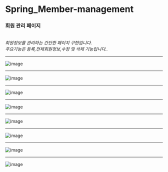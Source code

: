 # Spring_Member-management

<h3>회원 관리 페이지</h3>
<br>
<i>회원정보를 관리하는 간단한 페이지 구현입니다.</i>
<br>
<i>주요기능은 등록,전체회원정보,수정 및 삭제 기능입니다..</i>
<hr>

![image](https://user-images.githubusercontent.com/71121027/100846632-183eca00-34c2-11eb-9577-0c053f7dfcb6.png)

<hr>

![image](https://user-images.githubusercontent.com/71121027/100846750-3e646a00-34c2-11eb-8173-5d206b16aa4a.png)
<hr>

![image](https://user-images.githubusercontent.com/71121027/100847045-97340280-34c2-11eb-949d-7c8ff83e1bbe.png)
<hr>

![image](https://user-images.githubusercontent.com/71121027/100847122-bc287580-34c2-11eb-8ce2-03d76c24e180.png)
<hr>

![image](https://user-images.githubusercontent.com/71121027/100847237-e37f4280-34c2-11eb-9089-a721c59f26be.png)
<hr>

![image](https://user-images.githubusercontent.com/71121027/100847301-fe51b700-34c2-11eb-8c15-bfd55cc2d0b1.png)
<hr>

![image](https://user-images.githubusercontent.com/71121027/100847390-1de8df80-34c3-11eb-83e8-ab7e969fec1a.png)
<hr>

![image](https://user-images.githubusercontent.com/71121027/100848515-9308e480-34c4-11eb-8778-de082c1ba34b.png)
